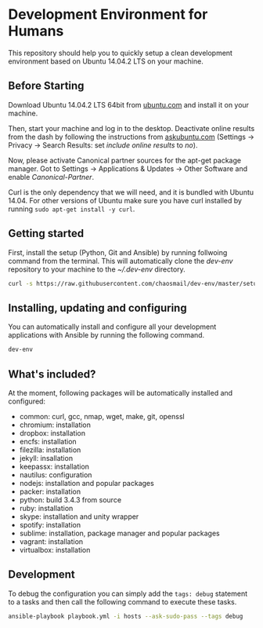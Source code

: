 # Development Environment for Humans

This repository should help you to quickly setup a clean development environment based on Ubuntu 14.04.2 LTS on your machine.

## Before Starting

Download Ubuntu 14.04.2 LTS 64bit from [ubuntu.com](http://www.ubuntu.com/download/desktop) and install it on your machine.

Then, start your machine and log in to the desktop. Deactivate online results from the dash by following the instructions from [askubuntu.com](http://askubuntu.com/questions/192269/how-can-i-remove-amazon-search-results-from-the-dash-or-disable-the-feature) (Settings -> Privacy -> Search Results: set *include online results* to *no*).

Now, please activate Canonical partner sources for the apt-get package manager. Got to Settings -> Applications & Updates -> Other Software and enable *Canonical-Partner*.

Curl is the only dependency that we will need, and it is bundled with Ubuntu 14.04. For other versions of Ubuntu make sure you have curl installed by running ```sudo apt-get install -y curl```.

## Getting started

First, install the setup (Python, Git and Ansible) by running follwoing command from the terminal. This will automatically clone the *dev-env* repository to your machine to the *~/.dev-env* directory.

```bash
curl -s https://raw.githubusercontent.com/chaosmail/dev-env/master/setup.sh | bash /dev/stdin
```

## Installing, updating and configuring

You can automatically install and configure all your development applications with Ansible by running the following command.

```bash
dev-env
```

## What's included?

At the moment, following packages will be automatically installed and configured:

* common: curl, gcc, nmap, wget, make, git, openssl
* chromium: installation
* dropbox: installation
* encfs: installation
* filezilla: installation
* jekyll: insallation
* keepassx: installation
* nautilus: configuration
* nodejs: installation and popular packages
* packer: installation
* python: build 3.4.3 from source
* ruby: installation
* skype: installation and unity wrapper
* spotify: installation
* sublime: installation, package manager and popular packages
* vagrant: installation
* virtualbox: installation

## Development

To debug the configuration you can simply add the ```tags: debug``` statement to a tasks and then call the following command to execute these tasks.

```bash
ansible-playbook playbook.yml -i hosts --ask-sudo-pass --tags debug
```